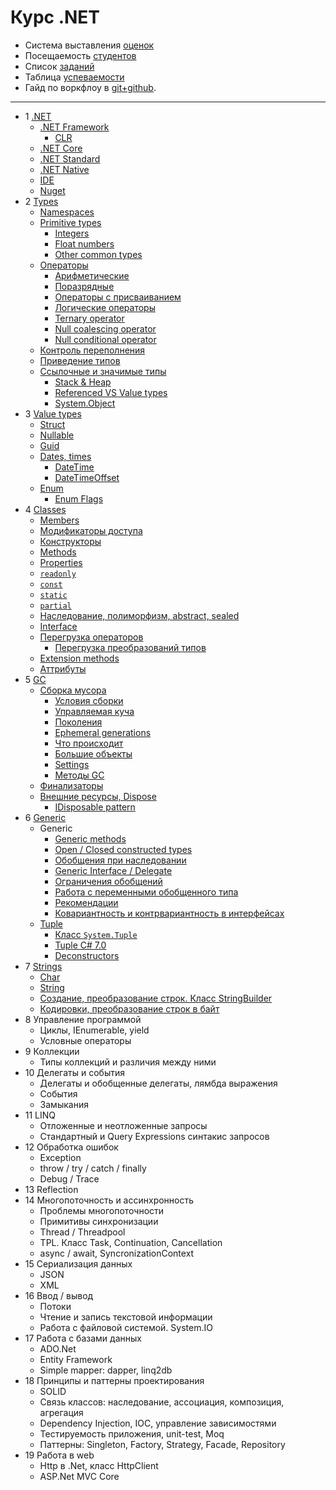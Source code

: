﻿# Курс .NET

- Система выставления [оценок](course-2017-1/readme.md)
- Посещаемость [студентов](course-2017-1/attendance.md)
- Список [заданий](exercises/exercises.md)
- Таблица [успеваемости](course-2017-1/performance-table.md)
- Гайд по воркфлоу в [git+github](exercises/git-help.md).

---

- 1 [.NET](course/1-net.md#net)
  - [.NET Framework](course/1-net.md#net-framework)
    - [CLR](course/1-net.md#clr)
  - [.NET Core](course/1-net.md#net-core)
  - [.NET Standard](course/1-net.md#net-standard)
  - [.NET Native](course/1-net.md#net-native)
  - [IDE](course/1-net.md#ide)
  - [Nuget](course/1-net.md#nuget)
- 2 [Types](course/2-types.md#overview)
  - [Namespaces](course/2-types.md#namespaces)
  - [Primitive types](course/2-types.md#primitive-types)
    - [Integers](course/2-types.md#integers)
    - [Float numbers](course/2-types.md#float-numbers)
    - [Other common types](course/2-types.md#other-common-types)
  - [Операторы](course/2-types.md#Операторы)
    - [Арифметические](course/2-types.md#Арифметические)
    - [Поразрядные](course/2-types.md#Поразрядные)
    - [Операторы с присваиванием](course/2-types.md#Операторы-с-присваиванием)
    - [Логические операторы](course/2-types.md#Логические-операторы)
    - [Ternary operator](course/2-types.md#ternary-operator)
    - [Null coalescing operator](course/2-types.md#null-coalescing-operator)
    - [Null conditional operator](course/2-types.md#null-conditional-operator)
  - [Контроль переполнения](course/2-types.md#Контроль-переполнения)
  - [Приведение типов](course/2-types.md#Приведение-типов)
  - [Ссылочные и значимые типы](course/2-types.md#Ссылочные-и-значимые-типы)
    - [Stack & Heap](course/2-types.md#stack--heap)
    - [Referenced VS Value types](course/2-types.md#referenced-vs-value-types)
    - [System.Object](course/2-types.md#systemobject)
- 3 [Value types](course/3-value-types.md#value-types)
  - [Struct](course/3-value-types.md#struct)
  - [Nullable](course/3-value-types.md#nullable)
  - [Guid](course/3-value-types.md#guid)
  - [Dates, times](course/3-value-types.md#dates-times)
    - [DateTime](course/3-value-types.md#datetime)
    - [DateTimeOffset](course/3-value-types.md#datetimeoffset)
  - [Enum](course/3-value-types.md#enum)
    - [Enum Flags](course/3-value-types.md#enum-flags)
- 4 [Classes](course/4-classes.md#classes)
  - [Members](course/4-classes.md#members)
  - [Модификаторы доступа](course/4-classes.md#Модификаторы-доступа)
  - [Конструкторы](course/4-classes.md#Конструкторы)
  - [Methods](course/4-classes.md#methods)
  - [Properties](course/4-classes.md#properties)
  - [`readonly`](course/4-classes.md#readonly)
  - [`const`](course/4-classes.md#const)
  - [`static`](course/4-classes.md#static)
  - [`partial`](course/4-classes.md#partial)
  - [Наследование, полиморфизм, abstract, sealed](course/4-classes.md#Наследование-полиморфизм)
  - [Interface](course/4-classes.md#interface)
  - [Перегрузка операторов](course/4-classes.md#Перегрузка-операторов)
    - [Перегрузка преобразований типов](course/4-classes.md#Перегрузка-преобразований-типов)
  - [Extension methods](course/4-classes.md#extension-methods)
  - [Аттрибуты](course/4-classes.md#Аттрибуты)
- 5 [GC](course/5-gc.md#gc)
  - [Сборка мусора](course/5-gc.md#Сборка-мусора)
    - [Условия сборки](course/5-gc.md#Условия-сборки)
    - [Управляемая куча](course/5-gc.md#Управляемая-куча)
    - [Поколения](course/5-gc.md#Поколения)
    - [Ephemeral generations](course/5-gc.md#ephemeral-generations)
    - [Что происходит](course/5-gc.md#Что-происходит)
    - [Большие объекты](course/5-gc.md#Большие-объекты)
    - [Settings](course/5-gc.md#settings)
    - [Методы GC](course/5-gc.md#Методы-gc)
  - [Финализаторы](course/5-gc.md#Финализаторы)
  - [Внешние ресурсы, Dispose](course/5-gc.md#Внешние-ресурсы-dispose)
    - [IDisposable pattern](course/5-gc.md#idisposable-pattern)
- 6 [Generic](course/6-generic.md#generic)
  - Generic
    - [Generic methods](course/6-generic.md#generic-methods)
    - [Open / Closed constructed types](course/6-generic.md#open--closed-constructed-types)
    - [Обобщения при наследовании](course/6-generic.md#Обобщения-при-наследовании)
    - [Generic Interface / Delegate](course/6-generic.md#generic-interface)
    - [Ограничения обобщений](course/6-generic.md#Ограничения-обобщений)
    - [Работа с переменными обобщенного типа](course/6-generic.md#Работа-с-переменными-обобщенного-типа)
    - [Рекомендации](course/6-generic.md#Рекомендации)
    - [Ковариантность и контрвариантность в интерфейсах](course/6-generic.md#Ковариантность-и-контрвариантность-в-интерфейсах)
  - [Tuple](course/6-generic.md#tuple)
    - [Класс `System.Tuple`](course/6-generic.md#Класс-systemtuple)
    - [Tuple C# 7.0](course/6-generic.md#tuple-c-70)
    - [Deconstructors](course/6-generic.md#deconstructors)
- 7 [Strings](course/7-strings.md#strings)
  - [Char](course/7-strings.md#char)
  - [String](course/7-strings.md#string)
  - [Создание, преобразование строк. Класс StringBuilder](course/7-strings.md#Создание-преобразование-строк-класс-stringbuilder)
  - [Кодировки, преобразование строк в байт](course/7-strings.md#Кодировки-преобразование-строк-в-байт)
- 8 Управление программой
  - Циклы, IEnumerable, yield
  - Условные операторы
- 9 Коллекции
  - Типы коллекций и различия между ними
- 10 Делегаты и события
  - Делегаты и обобщенные делегаты, лямбда выражения
  - События
  - Замыкания
- 11 LINQ
  - Отложенные и неотложенные запросы
  - Стандартный и Query Expressions синтакис запросов
- 12 Обработка ошибок
  - Exception
  - throw / try / catch / finally
  - Debug / Trace
- 13 Reflection
- 14 Многопоточность и ассинхронность
  - Проблемы многопоточности
  - Примитивы синхронизации
  - Thread / Threadpool
  - TPL. Класс Task, Continuation, Cancellation
  - async / await, SyncronizationContext
- 15 Сериализация данных
  - JSON
  - XML
- 16 Ввод / вывод
  - Потоки
  - Чтение и запись текстовой информации
  - Работа с файловой системой. System.IO
- 17 Работа с базами данных
  - ADO.Net
  - Entity Framework
  - Simple mapper: dapper, linq2db
- 18 Принципы и паттерны проектирования
  - SOLID
  - Связь классов: наследование, ассоциация, композиция, агрегация
  - Dependency Injection, IOC, управление зависимостями
  - Тестируемость приложения, unit-test, Moq
  - Паттерны: Singleton, Factory, Strategy, Facade, Repository
- 19 Работа в web
  - Http в .Net, класс HttpClient
  - ASP.Net MVC Core
